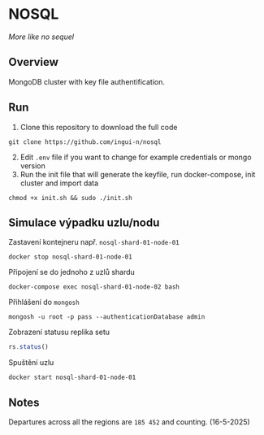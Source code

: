 # NOSQL

_More like no sequel_

## Overview

MongoDB cluster with key file authentification.

## Run

1. Clone this repository to download the full code

```shell
git clone https://github.com/ingui-n/nosql
```

2. Edit `.env` file if you want to change for example credentials or mongo version
3. Run the init file that will generate the keyfile, run docker-compose, init cluster and import data

```shell
chmod +x init.sh && sudo ./init.sh
```

## Simulace výpadku uzlu/nodu

Zastavení kontejneru např. `nosql-shard-01-node-01`

```shell
docker stop nosql-shard-01-node-01
```

Připojení se do jednoho z uzlů shardu

```shell
docker-compose exec nosql-shard-01-node-02 bash
```

Přihlášení do `mongosh`

```shell
mongosh -u root -p pass --authenticationDatabase admin
```

Zobrazení statusu replika setu

```javascript
rs.status()
```

Spuštění uzlu 

```shell
docker start nosql-shard-01-node-01
```

## Notes

Departures across all the regions are `185 452` and counting. (16-5-2025)
